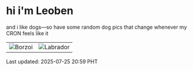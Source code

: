 # hi i'm Leoben

and i like dogs—so have some random dog pics that change whenever my CRON feels like it

|  |  |
|--------|----------|
| ![Borzoi](https://random-dog-vercel.vercel.app/api/random-borzoi?v=1753448355) | ![Labrador](https://random-dog-vercel.vercel.app/api/random-labrador?v=1753448355) |

Last updated: 2025-07-25 20:59 PHT

